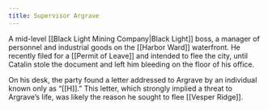 ```yaml
---
title: Supervisor Argrave
---
```


A mid-level [[Black Light Mining Company|Black Light]] boss, a manager of personnel and industrial goods on the [[Harbor Ward]] waterfront. He recently filed for a [[Permit of Leave]] and intended to flee the city, until Catalin stole the document and left him bleeding on the floor of his office.

On his desk, the party found a letter addressed to Argrave by an individual known only as “[[H]].” This letter, which strongly implied a threat to Argrave’s life, was likely the reason he sought to flee [[Vesper Ridge]].